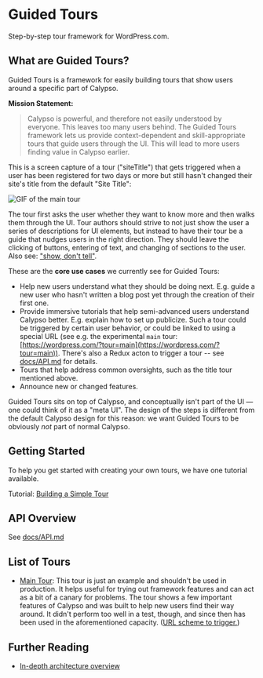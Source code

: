 # Guided Tours

Step-by-step tour framework for WordPress.com.

## What are Guided Tours?

Guided Tours is a framework for easily building tours that show users around a specific part of Calypso.

**Mission Statement:**

> Calypso is powerful, and therefore not easily understood by everyone.
This leaves too many users behind.
The Guided Tours framework lets us provide context-dependent and skill-appropriate tours that guide users through the UI.
This will lead to more users finding value in Calypso earlier.

This is a screen capture of a tour ("siteTitle") that gets triggered when a user has been registered for two days or more but still hasn't changed their site's title from the default "Site Title":

![GIF of the `main` tour](https://cldup.com/puN2s7wFw9.gif)

The tour first asks the user whether they want to know more and then walks them through the UI. Tour authors should strive to not just show the user a series of descriptions for UI elements, but instead to have their tour be a guide that nudges users in the right direction. They should leave the clicking of buttons, entering of text, and changing of sections to the user. Also see: ["show, don't tell"](https://en.wikipedia.org/wiki/Show,_don't_tell).

These are the **core use cases** we currently see for Guided Tours:

- Help new users understand what they should be doing next. E.g. guide a new user who hasn't written a blog post yet through the creation of their first one.
- Provide immersive tutorials that help semi-advanced users understand Calypso better. E.g. explain how to set up publicize. Such a tour could be triggered by certain user behavior, or could be linked to using a special URL (see e.g. the experimental `main` tour: [https://wordpress.com/?tour=main](https://wordpress.com/?tour=main)). There's also a Redux acton to trigger a tour -- see [docs/API.md](docs/API.md) for details.
- Tours that help address common oversights, such as the title tour mentioned above.
- Announce new or changed features.

Guided Tours sits on top of Calypso, and conceptually isn't part of the UI — one could think of it as a "meta UI". The design of the steps is different from the default Calypso design for this reason: we want Guided Tours to be obviously *not* part of normal Calypso.

## Getting Started

To help you get started with creating your own tours, we have one tutorial available.

Tutorial: [Building a Simple Tour](docs/TUTORIAL.md)

## API Overview

See [docs/API.md](docs/API.md)

## List of Tours

- [Main Tour](tours/main-tour.js): This tour is just an example and shouldn't be used in production. It helps useful for trying out framework features and can act as a bit of a canary for problems. The tour shows a few important features of Calypso and was built to help new users find their way around. It didn't perform too well in a test, though, and since then has been used in the aforementioned capacity. ([URL scheme to trigger.](https://wordpress.com/?tour=main))

## Further Reading

- [In-depth architecture overview](docs/ARCHITECTURE.md)
